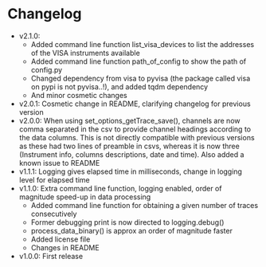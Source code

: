 # Changelog

- v2.1.0:
  - Added command line function list_visa_devices to list the addresses of the VISA instruments available
  - Added command line function path_of_config to show the path of config.py
  - Changed dependency from visa to pyvisa (the package called visa on pypi is not pyvisa..!), and added tqdm dependency
  - And minor cosmetic changes
- v2.0.1: Cosmetic change in README, clarifying changelog for previous version
- v2.0.0: When using set_options_getTrace_save(), channels are now comma separated in the csv to provide channel headings according to the data columns. This is not directly compatible with previous versions as these had two lines of preamble in csvs, whereas it is now three (Instrument info, columns descriptions, date and time). Also added a known issue to README
- v1.1.1: Logging gives elapsed time in milliseconds, change in logging level for elapsed time
- v1.1.0: Extra command line function, logging enabled, order of magnitude speed-up in data processing
  - Added command line function for obtaining a given number of traces consecutively
  - Former debugging print is now directed to logging.debug()
  - process_data_binary() is approx an order of magnitude faster
  - Added license file
  - Changes in README
- v1.0.0: First release
